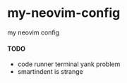 # my-neovim-config
my neovim config
#### TODO
+ code runner terminal yank problem
+ smartindent is strange
